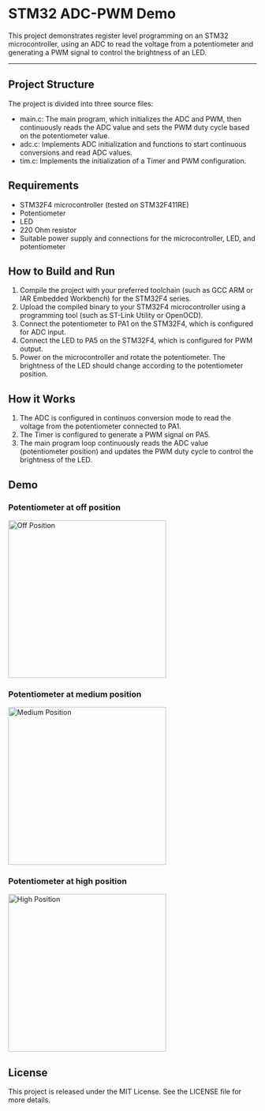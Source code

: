 # STM32 ADC-PWM Demo

This project demonstrates register level programming on an STM32 microcontroller, using an ADC to read the voltage from a potentiometer and generating a PWM signal to control the brightness of an LED.

---

## Project Structure

The project is divided into three source files:

- main.c: The main program, which initializes the ADC and PWM, then continuously reads the ADC value and sets the PWM duty cycle based on the potentiometer value.
- adc.c: Implements ADC initialization and functions to start continuous conversions and read ADC values.
- tim.c: Implements the initialization of a Timer and PWM configuration.

## Requirements

- STM32F4 microcontroller (tested on STM32F411RE)
- Potentiometer
- LED
- 220 Ohm resistor
- Suitable power supply and connections for the microcontroller, LED, and potentiometer

## How to Build and Run

1. Compile the project with your preferred toolchain (such as GCC ARM or IAR Embedded Workbench) for the STM32F4 series.
2. Upload the compiled binary to your STM32F4 microcontroller using a programming tool (such as ST-Link Utility or OpenOCD).
3. Connect the potentiometer to PA1 on the STM32F4, which is configured for ADC input.
4. Connect the LED to PA5 on the STM32F4, which is configured for PWM output.
5. Power on the microcontroller and rotate the potentiometer. The brightness of the LED should change according to the potentiometer position.

## How it Works

1. The ADC is configured in continuos conversion mode to read the voltage from the potentiometer connected to PA1.
2. The Timer is configured to generate a PWM signal on PA5.
3. The main program loop continuously reads the ADC value (potentiometer position) and updates the PWM duty cycle to control the brightness of the LED.

## Demo

### Potentiometer at off position

<img src="demo/off.PNG" alt="Off Position" width="320" height="auto">

### Potentiometer at medium position

<img src="demo/medium.PNG" alt="Medium Position" width="320" height="auto">

### Potentiometer at high position

<img src="demo/high.PNG" alt="High Position" width="320" height="auto">

## License

This project is released under the MIT License. See the LICENSE file for more details.
